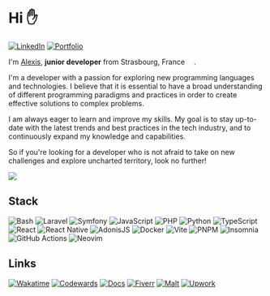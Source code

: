 # Hi :raised_hand:

[![LinkedIn](https://img.shields.io/badge/linkedin-%230077B5.svg?style=for-the-badge&logo=linkedin&logoColor=white&color=0055A4)](https://www.linkedin.com/in/alexishenry03)
[![Portfolio](https://img.shields.io/badge/portfolio-0077B5?style=for-the-badge&color=FFFFFF)](https://www.alexishenry.eu)

I'm [Alexis](https://about.me/alexishenry), <strong>junior developer</strong> from Strasbourg, France  <img src="https://cdn-icons-png.flaticon.com/512/197/197560.png" width="14"/>.

I'm a developer with a passion for exploring new programming languages and technologies. I believe that it is essential to have a broad understanding of different programming paradigms and practices in order to create effective solutions to complex problems.

I am always eager to learn and improve my skills. My goal is to stay up-to-date with the latest trends and best practices in the tech industry, and to continuously expand my knowledge and capabilities.

So if you're looking for a developer who is not afraid to take on new challenges and explore uncharted territory, look no further!

<img src="https://github-readme-stats.vercel.app/api?username=AlxisHenry&show_icons=true" />

## Stack

![Bash](https://img.shields.io/badge/bash-%23121011.svg?style=for-the-badge&logo=gnu-bash&color=20232a)
![Laravel](https://img.shields.io/badge/laravel-%23FF2D20.svg?style=for-the-badge&logo=laravel&color=20232a)
![Symfony](https://img.shields.io/badge/symfony-%23000000.svg?style=for-the-badge&logo=symfony&color=20232a)
![JavaScript](https://img.shields.io/badge/javascript-%23323330.svg?style=for-the-badge&logo=javascript&color=20232a)
![PHP](https://img.shields.io/badge/php-%23777BB4.svg?style=for-the-badge&logo=php&color=20232a)
![Python](https://img.shields.io/badge/python-3670A0?style=for-the-badge&logo=python&color=20232a)
![TypeScript](https://img.shields.io/badge/typescript-%23007ACC.svg?style=for-the-badge&logo=typescript&color=20232a)
![React](https://img.shields.io/badge/react-%2320232a.svg?style=for-the-badge&logo=react&color=20232a)
![React Native](https://img.shields.io/badge/react_native-%2320232a.svg?style=for-the-badge&logo=react&logoColor=%2361DAFB)
![AdonisJS](https://img.shields.io/badge/adonisjs%20-%23323330.svg?&style=for-the-badge&logo=adonisjs&color=20232a)
![Docker](https://img.shields.io/badge/docker-%230db7ed.svg?style=for-the-badge&logo=docker&color=20232a)
![Vite](https://img.shields.io/badge/vite-%23646CFF.svg?style=for-the-badge&logo=vite&color=20232a)
![PNPM](https://img.shields.io/badge/pnpm-%234a4a4a.svg?style=for-the-badge&logo=pnpm&color=20232a)
![Insomnia](https://img.shields.io/badge/Insomnia-black?style=for-the-badge&logo=insomnia&logoColor=5849BE&color=20232a)
![GitHub Actions](https://img.shields.io/badge/github%20actions-%232671E5.svg?style=for-the-badge&logo=githubactions&color=20232a)
![Neovim](https://img.shields.io/badge/NeoVim-%2357A143.svg?&style=for-the-badge&logo=neovim&color=20232a)

<!-- ## Techs I'm learning

![Java](https://img.shields.io/badge/Java-ED8B00?style=for-the-badge&logo=openjdk&logoColor=white&color=gray)
![C](https://img.shields.io/badge/c-%2300599C.svg?style=for-the-badge&logo=c&logoColor=white&color=gray)
![C#](https://img.shields.io/badge/c%23-%23239120.svg?style=for-the-badge&logo=c-sharp&logoColor=white&color=gray)
![C++](https://img.shields.io/badge/c++-%2300599C.svg?style=for-the-badge&logo=c%2B%2B&logoColor=white&color=gray)
![Kubernetes](https://img.shields.io/badge/kubernetes-%23326ce5.svg?style=for-the-badge&logo=kubernetes&logoColor=white&color=gray)
![Jenkins](https://img.shields.io/badge/Jenkins-D24939?style=for-the-badge&logo=Jenkins&logoColor=white&color=gray)
![Jira](https://img.shields.io/badge/Jira-0052CC?style=for-the-badge&logo=Jira&logoColor=white&color=gray)
![Swift](https://img.shields.io/badge/swift-F54A2A?style=for-the-badge&logo=swift&logoColor=white&color=gray)
![Ruby](https://img.shields.io/badge/ruby-%23CC342D.svg?style=for-the-badge&logo=ruby&logoColor=white&color=gray)
![Rust](https://img.shields.io/badge/rust-%23000000.svg?style=for-the-badge&logo=rust&logoColor=white&color=gray)
![Go](https://img.shields.io/badge/go-%2300ADD8.svg?style=for-the-badge&logo=go&logoColor=white&color=gray)
![Vue.js](https://img.shields.io/badge/Vue.js-35495E?style=for-the-badge&logo=vue.js&logoColor=white&color=gray)

## Others techs

![Android Studio](https://img.shields.io/badge/Android%20Studio-3DDC84.svg?style=for-the-badge&logo=android-studio&logoColor=white&color=gray)
![Kotlin](https://img.shields.io/badge/kotlin-%237F52FF.svg?style=for-the-badge&logo=kotlin&logoColor=white&color=gray) -->

## Links

[![Wakatime](https://img.shields.io/badge/wakatime-0077B5?style=for-the-badge&color=EF4135)](https://wakatime.com/@AlxisHenry)
[![Codewards](https://img.shields.io/badge/codewars-0077B5?style=for-the-badge&color=FFFFFF)](https://www.codewars.com/users/AlxisHenry)
[![Docs](https://img.shields.io/badge/documentations-0077B5?style=for-the-badge&color=0055A4)](https://alxishenry.github.io/docs/)
[![Fiverr](https://img.shields.io/badge/fiverr-0077B5?style=for-the-badge&color=EF4135)](https://fr.fiverr.com/alexishenry363)
[![Malt](https://img.shields.io/badge/malte-0077B5?style=for-the-badge&color=fc5656)](https://www.malt.fr/profile/alexishenry)
[![Upwork](https://img.shields.io/badge/upwork-0077B5?style=for-the-badge&color=14a800)](https://www.upwork.com/freelancers/~012fa432ae9ab58692)
